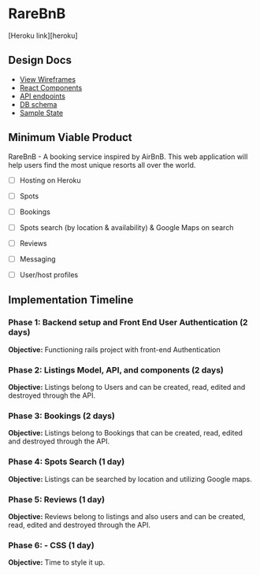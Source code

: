 # RareBnB

[Heroku link][heroku]

## Design Docs
* [View Wireframes][wireframes]
* [React Components][components]
* [API endpoints][api-endpoints]
* [DB schema][schema]
* [Sample State][sample-state]

[wireframes]: /wireframes
[components]: /component-hierarchy.md
[sample-state]: /sample-state.md
[api-endpoints]: /api-endpoints.md
[schema]: /schema.md

## Minimum Viable Product

RareBnB - A booking service inspired by AirBnB. This web application will help users find the most unique resorts all over the world.

- [ ] Hosting on Heroku
- [ ] Spots
- [ ] Bookings
- [ ] Spots search (by location & availability) & Google Maps on search
- [ ] Reviews
- [ ] Messaging
- [ ] User/host profiles


## Implementation Timeline

### Phase 1: Backend setup and Front End User Authentication (2 days)

**Objective:** Functioning rails project with front-end Authentication

### Phase 2: Listings Model, API, and components (2 days)

**Objective:** Listings belong to Users and can be created, read, edited and destroyed through
the API.

### Phase 3: Bookings (2 days)

**Objective:** Listings belong to Bookings that can be created, read, edited and destroyed through the API.

### Phase 4: Spots Search (1 day)

**Objective:** Listings can be searched by location and utilizing Google maps.

### Phase 5: Reviews (1 day)

**Objective:** Reviews belong to listings and also users and can be created, read, edited and destroyed through the API.

### Phase 6: - CSS (1 day)

**Objective:** Time to style it up.
